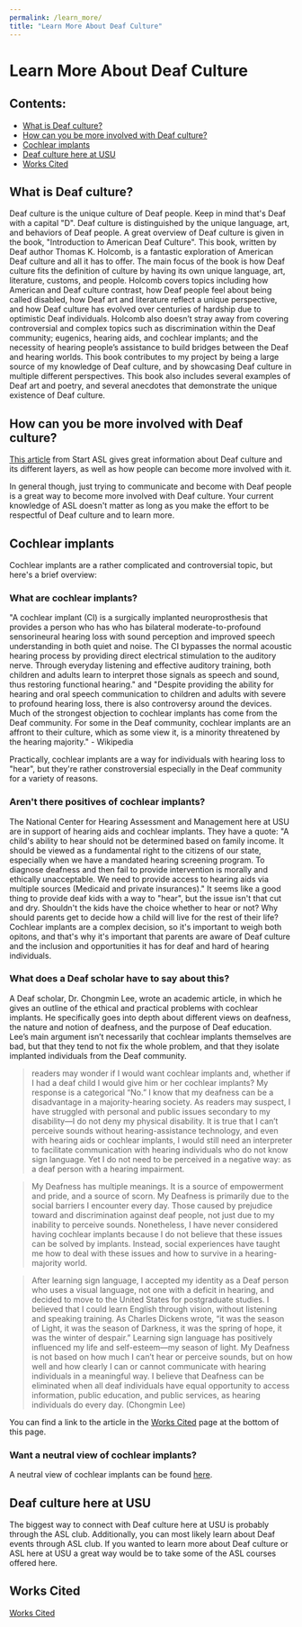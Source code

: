 ```yaml
---
permalink: /learn_more/
title: "Learn More About Deaf Culture"
---
```


# Learn More About Deaf Culture
## Contents:
* [What is Deaf culture?](##What-is-Deaf-culture?)
* [How can you be more involved with Deaf culture?](##How-can-you-be-more-involved-with-Deaf-culture?)
* [Cochlear implants](##Cochlear-implants)
* [Deaf culture here at USU](##Deaf-culture-here-at-USU)
* [Works Cited](##Works-Cited)

## What is Deaf culture?
Deaf culture is the unique culture of Deaf people. Keep in mind that's Deaf with a capital "D". Deaf culture is distinguished by the unique language, art, and behaviors of Deaf people. A great overview of Deaf culture is given in the book, "Introduction to American Deaf Culture". This book, written by Deaf author Thomas K. Holcomb, is a fantastic exploration of American Deaf culture and all it has to offer. The main focus of the book is how Deaf culture fits the definition of culture by having its own unique language, art, literature, customs, and people. Holcomb covers topics including  how American and Deaf culture contrast, how Deaf people feel about being called disabled, how Deaf art and literature reflect a unique perspective, and how Deaf culture has evolved over centuries of hardship due to optimistic Deaf individuals. Holcomb also doesn’t stray away from covering controversial and complex topics such as discrimination within the Deaf community; eugenics, hearing aids, and cochlear implants; and the necessity of hearing people’s assistance to build bridges between the Deaf and hearing worlds. This book contributes to my project by being a large source of my knowledge of Deaf culture, and by showcasing Deaf culture in multiple different perspectives. This book also includes several examples of Deaf art and poetry, and several anecdotes that demonstrate the unique existence of Deaf culture.

## How can you be more involved with Deaf culture?
[This article](https://www.startasl.com/deaf-community/) from Start ASL gives great information about Deaf culture and its different layers, as well as how people can become more involved with it.

In general though, just trying to communicate and become with Deaf people is a great way to become more involved with Deaf culture. Your current knowledge of ASL doesn't matter as long as you make the effort to be respectful of Deaf culture and to learn more.

## Cochlear implants
Cochlear implants are a rather complicated and controversial topic, but here's a brief overview:

### What are cochlear implants?
"A cochlear implant (CI) is a surgically implanted neuroprosthesis that provides a person who has who has bilateral moderate-to-profound sensorineural hearing loss with sound perception and improved speech understanding in both quiet and noise. The CI bypasses the normal acoustic hearing process by providing direct electrical stimulation to the auditory nerve. Through everyday listening and effective auditory training, both children and adults learn to interpret those signals as speech and sound, thus restoring functional hearing." and "Despite providing the ability for hearing and oral speech communication to children and adults with severe to profound hearing loss, there is also controversy around the devices. Much of the strongest objection to cochlear implants has come from the Deaf community. For some in the Deaf community, cochlear implants are an affront to their culture, which as some view it, is a minority threatened by the hearing majority." - Wikipedia

Practically, cochlear implants are a way for individuals with hearing loss to "hear", but they're rather constroversial especially in the Deaf community for a variety of reasons.

### Aren't there positives of cochlear implants?
The National Center for Hearing Assessment and Management here at USU are in support of hearing aids and cochlear implants. They have a quote: "A child's ability to hear should not be determined based on family income. It should be viewed as a fundamental right to the citizens of our state, especially when we have a mandated hearing screening program. To diagnose deafness and then fail to provide intervention is morally and ethically unacceptable. We need to provide access to hearing aids via multiple sources (Medicaid and private insurances)." It seems like a good thing to provide deaf kids with a way to "hear", but the issue isn't that cut and dry. Shouldn't the kids have the choice whether to hear or not? Why should parents get to decide how a child will live for the rest of their life? Cochlear implants are a complex decision, so it's important to weigh both opitons, and that's why it's important that parents are aware of Deaf culture and the inclusion and opportunities it has for deaf and hard of hearing individuals.

### What does a Deaf scholar have to say about this?
A Deaf scholar, Dr. Chongmin Lee, wrote an academic article, in which he gives an outline of the ethical and practical problems with cochlear implants. He specifically goes into depth about different views on deafness, the nature and notion of deafness, and the purpose of Deaf education. Lee’s main argument isn’t necessarily that cochlear implants themselves are bad, but that they tend to not fix the whole problem, and that they isolate implanted individuals from the Deaf community.

> readers may wonder if I would want cochlear implants and, whether if I had a deaf child I would give him or her cochlear implants? My response is a categorical “No.” I know that my deafness can be a disadvantage in a majority-hearing society. As readers may suspect, I have struggled with personal and public issues secondary to my disability—I do not deny my physical disability. It is true that I can’t perceive sounds without hearing-assistance technology, and even with hearing aids or cochlear implants, I would still need an interpreter to facilitate communication with hearing individuals who do not know sign language. Yet I do not need to be perceived in a negative way: as a deaf person with a hearing impairment.

> My Deafness has multiple meanings. It is a source of empowerment and pride, and a source of scorn. My Deafness is primarily due to the social barriers I encounter every day. Those caused by prejudice toward and discrimination against deaf people, not just due to my inability to perceive sounds. Nonetheless, I have never considered having cochlear implants because I do not believe that these issues can be solved by implants. Instead, social experiences have taught me how to deal with these issues and how to survive in a hearing-majority world.

> After learning sign language, I accepted my identity as a Deaf person who uses a visual language, not one with a deficit in hearing, and decided to move to the United States for postgraduate studies. I believed that I could learn English through vision, without listening and speaking training. As Charles Dickens wrote, “it was the season of Light, it was the season of Darkness, it was the spring of hope, it was the winter of despair.” Learning sign language has positively influenced my life and self-esteem—my season of light. My Deafness is not based on how much I can’t hear or perceive sounds, but on how well and how clearly I can or cannot communicate with hearing individuals in a meaningful way. I believe that Deafness can be eliminated when all deaf individuals have equal opportunity to access information, public education, and public services, as hearing individuals do every day. (Chongmin Lee)

You can find a link to the article in the [Works Cited](##Works-Cited) page at the bottom of this page.

### Want a neutral view of cochlear implants?
A neutral view of cochlear implants can be found [here](https://psmag.com/news/the-culture-clash-over-cochlear-implants).

## Deaf culture here at USU
The biggest way to connect with Deaf culture here at USU is probably through the ASL club. Additionally, you can most likely learn about Deaf events through ASL club.
If you wanted to learn more about Deaf culture or ASL here at USU a great way would be to take some of the ASL courses offered here.

## Works Cited
[Works Cited](https://bamboo72.github.io/ENGL-2010-Mock-ASL-Website/works_cited/)
